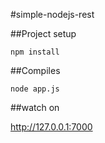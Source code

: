 #simple-nodejs-rest

##Project setup

````
npm install
````

##Compiles

```
node app.js
```

##watch on

http://127.0.0.1:7000
